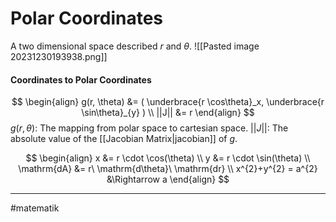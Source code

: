 # Polar Coordinates
A two dimensional space described $r$ and $\theta$.
![[Pasted image 20231230193938.png]]

#### Coordinates to Polar Coordinates
$$
\begin{align}
g(r, \theta) &= (
\underbrace{r \cos\theta}_x,
\underbrace{r \sin\theta}_{y}
) \\
||J|| &= r
\end{align}
$$
$g(r, \theta)$: The mapping from polar space to cartesian space.
$||J||$: The absolute value of the [[Jacobian Matrix|jacobian]] of $g$.

$$
\begin{align}
x &= r \cdot \cos(\theta) \\
y &= r \cdot \sin(\theta) \\
\mathrm{dA} &= r\ \mathrm{d\theta}\ \mathrm{dr} \\
x^{2}+y^{2} = a^{2} &\Rightarrow a
\end{align}
$$


---
#matematik 